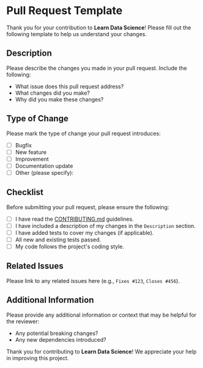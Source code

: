 # Pull Request Template

Thank you for your contribution to **Learn Data Science**! Please fill out the following template to help us understand your changes.

## Description

Please describe the changes you made in your pull request. Include the following:
- What issue does this pull request address?
- What changes did you make?
- Why did you make these changes?

## Type of Change

Please mark the type of change your pull request introduces:
- [ ] Bugfix
- [ ] New feature
- [ ] Improvement
- [ ] Documentation update
- [ ] Other (please specify):

## Checklist

Before submitting your pull request, please ensure the following:
- [ ] I have read the [CONTRIBUTING.md](CONTRIBUTING.md) guidelines.
- [ ] I have included a description of my changes in the `Description` section.
- [ ] I have added tests to cover my changes (if applicable).
- [ ] All new and existing tests passed.
- [ ] My code follows the project's coding style.

## Related Issues

Please link to any related issues here (e.g., `Fixes #123`, `Closes #456`).

## Additional Information

Please provide any additional information or context that may be helpful for the reviewer:
- Any potential breaking changes?
- Any new dependencies introduced?

Thank you for contributing to **Learn Data Science**! We appreciate your help in improving this project.
